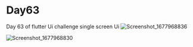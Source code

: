 # Day63

Day 63 of flutter Ui challenge
single screen Ui
![Screenshot_1677968836](https://user-images.githubusercontent.com/66890167/222931364-7e8bba1a-4695-4612-91fc-c313feca5669.png)

![Screenshot_1677968830](https://user-images.githubusercontent.com/66890167/222931362-9a3b364f-1c13-4306-9f9c-f354c04d65f0.png)
